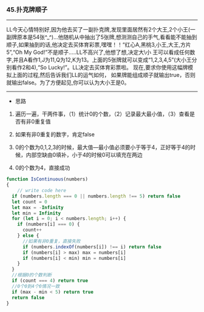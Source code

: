 ### 45.扑克牌顺子

---

LL今天心情特别好,因为他去买了一副扑克牌,发现里面居然有2个大王,2个小王(一副牌原本是54张^_^)...他随机从中抽出了5张牌,想测测自己的手气,看看能不能抽到顺子,如果抽到的话,他决定去买体育彩票,嘿嘿！！“红心A,黑桃3,小王,大王,方片5”,“Oh My God!”不是顺子.....LL不高兴了,他想了想,决定大\小 王可以看成任何数字,并且A看作1,J为11,Q为12,K为13。上面的5张牌就可以变成“1,2,3,4,5”(大小王分别看作2和4),“So Lucky!”。LL决定去买体育彩票啦。 现在,要求你使用这幅牌模拟上面的过程,然后告诉我们LL的运气如何， 如果牌能组成顺子就输出true，否则就输出false。为了方便起见,你可以认为大小王是0。

---

* 思路

1. 遍历一遍，干两件事，（1）统计0的个数，（2）记录最大最小值，（3）查看是否有非0重复值

2. 如果有非0重复的数字，肯定false

3. 0的个数为0,1,2,3的时候，最大值—最小值必须要小于等于4，正好等于4的时候，内部空缺由0填补，小于4的时候0可以填充在两边

4. 0的个数为4，直接成功

``` js
function IsContinuous(numbers)
{
    // write code here
  if (numbers.length === 0 || numbers.length !== 5) return false
  let count = 0
  let max = -Infinity
  let min = Infinity
  for (let i = 0; i < numbers.length; i++) {
    if (numbers[i] === 0) {
      count++
    } else {
      //如果有非0重复，直接失败
      if (numbers.indexOf(numbers[i]) !== i) return false
      if (numbers[i] > max) max = numbers[i]
      if (numbers[i] < min) min = numbers[i]
    }
  }
  //根据0的个数判断
  if (count === 4) return true
  //0个0到4个0情况一致
  if (max - min < 5) return true
  return false
}
```
